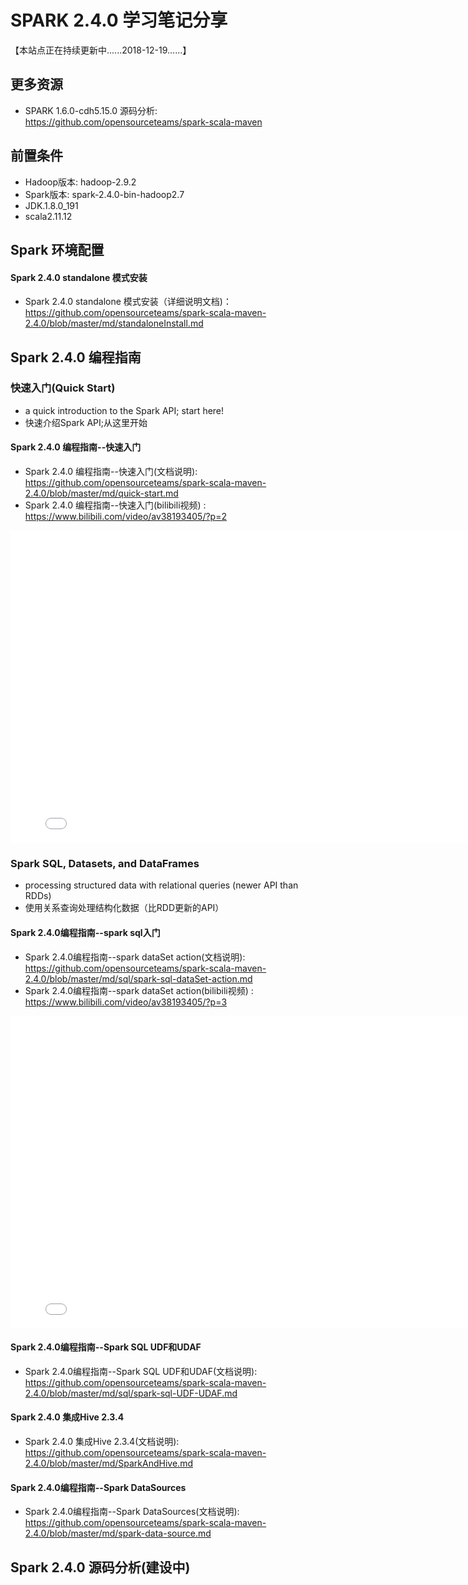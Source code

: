 
# SPARK 2.4.0 学习笔记分享
【本站点正在持续更新中......2018-12-19......】

## 更多资源
- SPARK 1.6.0-cdh5.15.0 源码分析: https://github.com/opensourceteams/spark-scala-maven

## 前置条件
- Hadoop版本: hadoop-2.9.2
- Spark版本: spark-2.4.0-bin-hadoop2.7
- JDK.1.8.0_191
- scala2.11.12

## Spark 环境配置

#### Spark 2.4.0 standalone 模式安装
   - Spark 2.4.0 standalone 模式安装（详细说明文档)： https://github.com/opensourceteams/spark-scala-maven-2.4.0/blob/master/md/standaloneInstall.md


## Spark 2.4.0 编程指南

### 快速入门(Quick Start)
- a quick introduction to the Spark API; start here!
- 快速介绍Spark API;从这里开始

#### Spark 2.4.0 编程指南--快速入门    
- Spark 2.4.0 编程指南--快速入门(文档说明): https://github.com/opensourceteams/spark-scala-maven-2.4.0/blob/master/md/quick-start.md
- Spark 2.4.0 编程指南--快速入门(bilibili视频) : https://www.bilibili.com/video/av38193405/?p=2

<iframe width="800" height="500" src="//player.bilibili.com/player.html?aid=38193405&cid=67137841&page=2" scrolling="no" border="0" frameborder="no" framespacing="0" allowfullscreen="true"> </iframe>

### Spark SQL, Datasets, and DataFrames
- processing structured data with relational queries (newer API than RDDs)
- 使用关系查询处理结构化数据（比RDD更新的API）

####  Spark 2.4.0编程指南--spark sql入门
- Spark 2.4.0编程指南--spark dataSet action(文档说明): https://github.com/opensourceteams/spark-scala-maven-2.4.0/blob/master/md/sql/spark-sql-dataSet-action.md
- Spark 2.4.0编程指南--spark dataSet action(bilibili视频) : https://www.bilibili.com/video/av38193405/?p=3

<iframe width="800" height="500" src="//player.bilibili.com/player.html?aid=38193405&cid=67137841&page=3" scrolling="no" border="0" frameborder="no" framespacing="0" allowfullscreen="true"> </iframe>


####  Spark 2.4.0编程指南--Spark SQL UDF和UDAF
- Spark 2.4.0编程指南--Spark SQL UDF和UDAF(文档说明): https://github.com/opensourceteams/spark-scala-maven-2.4.0/blob/master/md/sql/spark-sql-UDF-UDAF.md

####  Spark 2.4.0 集成Hive 2.3.4
- Spark 2.4.0 集成Hive 2.3.4(文档说明): https://github.com/opensourceteams/spark-scala-maven-2.4.0/blob/master/md/SparkAndHive.md
        
####  Spark 2.4.0编程指南--Spark DataSources
-  Spark 2.4.0编程指南--Spark DataSources(文档说明): https://github.com/opensourceteams/spark-scala-maven-2.4.0/blob/master/md/spark-data-source.md
   


## Spark 2.4.0 源码分析(建设中)